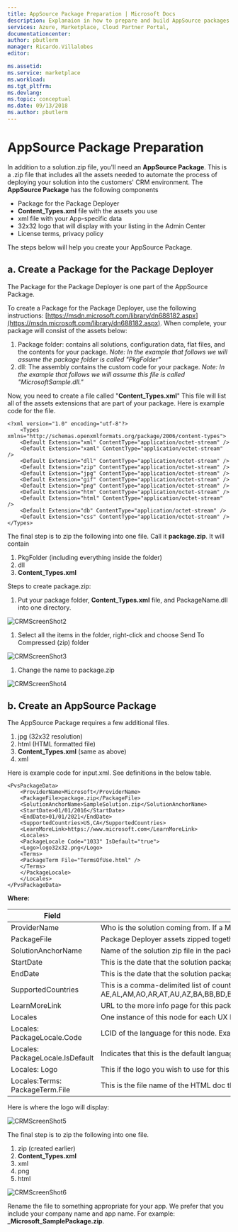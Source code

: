 ```yaml
---
title: AppSource Package Preparation | Microsoft Docs
description: Explanaion in how to prepare and build AppSource packages .
services: Azure, Marketplace, Cloud Partner Portal, 
documentationcenter:
author: pbutlerm
manager: Ricardo.Villalobos  
editor:

ms.assetid: 
ms.service: marketplace
ms.workload: 
ms.tgt_pltfrm: 
ms.devlang: 
ms.topic: conceptual
ms.date: 09/13/2018
ms.author: pbutlerm
---
```


# AppSource Package Preparation

In addition to a solution.zip file, you'll need an **AppSource Package**. This is a .zip file that includes all the assets needed to automate the process of deploying your solution into the customers' CRM environment. The **AppSource Package** has the following components

* Package for the Package Deployer
* **Content_Types.xml** file with the assets you use
* xml file with your App-specific data
* 32x32 logo that will display with your listing in the Admin Center
* License terms, privacy policy

The steps below will help you create your AppSource Package.

## a. Create a Package for the Package Deployer

The Package for the Package Deployer is one part of the AppSource Package.

To create a Package for the Package Deployer, use the following instructions: [https://msdn.microsoft.com/library/dn688182.aspx](https://msdn.microsoft.com/library/dn688182.aspx). When complete, your package will consist of the assets below:

1. Package folder: contains all solutions, configuration data, flat files, and the contents for your package. _Note: In the example that follows we will assume the package folder is called "PkgFolder"_
2. dll: The assembly contains the custom code for your package. _Note: In the example that follows we will assume this file is called "MicrosoftSample.dll."_

Now, you need to create a file called "**Content_Types.xml**" This file will list all of the assets extensions that are part of your package. Here is example code for the file.

    <?xml version="1.0" encoding="utf-8"?>
        <Types xmlns="http://schemas.openxmlformats.org/package/2006/content-types">
        <Default Extension="xml" ContentType="application/octet-stream" />
        <Default Extension="xaml" ContentType="application/octet-stream" />
        <Default Extension="dll" ContentType="application/octet-stream" />
        <Default Extension="zip" ContentType="application/octet-stream" />
        <Default Extension="jpg" ContentType="application/octet-stream" />
        <Default Extension="gif" ContentType="application/octet-stream" />
        <Default Extension="png" ContentType="application/octet-stream" />
        <Default Extension="htm" ContentType="application/octet-stream" />
        <Default Extension="html" ContentType="application/octet-stream" />
        <Default Extension="db" ContentType="application/octet-stream" />
        <Default Extension="css" ContentType="application/octet-stream" />
    </Types>

The final step is to zip the following into one file. Call it **package.zip**. It will contain

1. PkgFolder (including everything inside the folder)
2. dll
3. **Content_Types.xml**

Steps to create package.zip:

1. Put your package folder, **Content_Types.xml** file, and PackageName.dll into one directory.

![CRMScreenShot2](media/CRMScreenShot2.png)

1. Select all the items in the folder, right-click and choose Send To Compressed (zip) folder

![CRMScreenShot3](media/CRMScreenShot3.png)

1. Change the name to package.zip

![CRMScreenShot4](media/CRMScreenShot4.png)

## b. Create an AppSource Package

The AppSource Package requires a few additional files.

1. jpg (32x32 resolution)
2. html (HTML formatted file)
3. **Content_Types.xml** (same as above)
4. xml

Here is example code for input.xml. See definitions in the below table.

    <PvsPackageData>
        <ProviderName>Microsoft</ProviderName>
        <PackageFile>package.zip</PackageFile>
        <SolutionAnchorName>SampleSolution.zip</SolutionAnchorName>
        <StartDate>01/01/2016</StartDate>
        <EndDate>01/01/2021</EndDate>
        <SupportedCountries>US,CA</SupportedCountries>
        <LearnMoreLink>https://www.microsoft.com</LearnMoreLink>
        <Locales>
        <PackageLocale Code="1033" IsDefault="true">
        <Logo>logo32x32.png</Logo>
        <Terms>
        <PackageTerm File="TermsOfUse.html" />
        </Terms>
        </PackageLocale>
        </Locales>
    </PvsPackageData>
 
**Where:**

|Field|Details|
|---|---|
|ProviderName|Who is the solution coming from. If a Microsoft team, this should be Microsoft.|
|PackageFile |Package Deployer assets zipped together with a content\_types.xml file. This zip file should contain the package deployer assembly, and the folder with the package deployer assets. That is, package.zip|
|SolutionAnchorName |Name of the solution zip file in the package deployer that is used for the display name and description of solution assets.|
| StartDate| This is the date that the solution package will become available. The format is MM/DD/YYYY|
|EndDate|This is the date that the solution package will stop being available. The format is MM/DD/YYYY |
|SupportedCountries |This is a comma-delimited list of countries/regions that should see this package. Contact online services for a list of all current country codes. At the time, of this writing the list was: AE,AL,AM,AO,AR,AT,AU,AZ,BA,BB,BD,BE,BG,BH,BM,BN,BO,BR,BY,CA,CH,CI,CL,CM,CO,CR,CV,CW,CY,CZ,DE,DK,DO,DZ,EC,EE,EG,ES,FI,FR,GB,GE,GH,GR,GT,HK,HN,HR,HU,ID,IE,IL,IN,IQ,IS,IT,JM,JO,JP,KE,KG,KN,KR,KW,KY,KZ,LB,LK,LT,LU,LV,LY,MA,MC,MD,ME,MK,MN,MO,MT,MU,MX,MY,NG,NI,NL,NO,NZ,OM,PA,PE,PH,PK,PL,PR,PS,PT,PY,QA,RO,RS,RU,RW,SA,SE,SG,SI,SK,SN,SV,TH,TM,TN,TR,TT,TW,UA,US,UY,UZ,VE,VI,VN,ZA,ZW |
|LearnMoreLink | URL to the more info page for this package. |
|Locales|One instance of this node for each UX Language you want to support in the Preferred solution UX. This node contains children that describe the locale, logo, and terms for each language|
|Locales: PackageLocale.Code|LCID of the language for this node. Example: US English is 1033|
|Locales: PackageLocale.IsDefault|Indicates that this is the default language. This is used as the fall back language if the UX Language chosen by the customer is not available.|
|Locales: Logo|This if the logo you wish to use for this package. Size for Icon is 32x32. Formats permitted are PNG and JPG|
|Locales:Terms: PackageTerm.File|This is the file name of the HTML doc that contains your license terms.|

Here is where the logo will display:

![CRMScreenShot5](media/CRMScreenShot5.png)

The final step is to zip the following into one file.

1. zip (created earlier)
2. **Content_Types.xml**
3. xml
4. png
5. html

![CRMScreenShot6](media/CRMScreenShot6.png)

Rename the file to something appropriate for your app. We prefer that you include your company name and app name. For example: **_Microsoft_SamplePackage.zip**.
